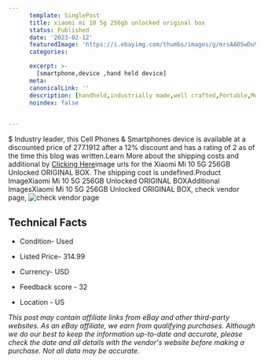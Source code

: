 ```yaml
---
      template: SinglePost
      title: xiaomi mi 10 5g 256gb unlocked original box
      status: Published
      date: '2023-02-12'
      featuredImage: 'https://i.ebayimg.com/thumbs/images/g/mrsAAOSwDuVi9VyQ/s-l225.jpg'
      categories: 

      excerpt: >-
        [smartphone,device ,hand held device]
      meta:
      canonicalLink: ''
      description: [handheld,industrially made,well crafted,Portable,Mobile,Compact,Convenient,Lightweight,Maneuverable,Man-portable,Miniature,Carriable,Hand-held,Light,Holdable,Transportable,Mobile device,Pocket-sized,On-the-go,Wireless,Cordless,Compact size,Convenient size, smartphone,device ,hand held device]
      noindex: false

        
---
```

$
    Industry leader, this Cell Phones & Smartphones device is available at a discounted price of 277.1912 after a 12% discount and has a rating of 2 as of the time this blog was written.Learn More about the shipping costs and additional by [Clicking Here](https://www.ebay.com/itm/165758674425?hash=item2697fca5f9%3Ag%3AmrsAAOSwDuVi9VyQ&amdata=enc%3AAQAHAAAA4F6RJQKBxLSEXfUyVw2T4D0a8Zdp0FYGtEleZmA8Vhf1%2BIP5Zt4XhTBIvV7SnJ9RiOoEfSimrpK2%2BXDMDGjKdCpfAHJiPe3wx%2FxBzLBNLh1CvHFKoNXhAW0F5kmWiMuqlw4%2BP1TOc4sOQco1m2wtR1BrzIHDOmiV3eCiTwkk5L6ybUvQvvhwnc9%2BIs8dRk%2F4L%2Boa0kA93druYYcYnGatj9L1ikwNFiHimfm4ORbXMzRIongDWBLGGiGzMT8oDtB%2FYyz8pO1J8sc7i2rnskmqct2bQwEcOk2hscYGVhmpvd0O&mkevt=1&mkcid=1&mkrid=711-53200-19255-0&campid=%253CePNCampaignId%253E&customid=%253CreferenceId%253E&toolid=10049)image urls for the Xiaomi Mi 10 5G 256GB Unlocked ORIGINAL BOX. The shipping cost is undefined.Product ImageXiaomi Mi 10 5G 256GB Unlocked ORIGINAL BOXAdditional ImagesXiaomi Mi 10 5G 256GB Unlocked ORIGINAL BOX, check vendor page, ![check vendor page](https://origin-galleryplus.ebayimg.com/ws/web/165758674425_2_0_1/225x225.jpg,https://origin-galleryplus.ebayimg.com/ws/web/165758674425_3_0_1/225x225.jpg,https://origin-galleryplus.ebayimg.com/ws/web/165758674425_4_0_1/225x225.jpg,https://origin-galleryplus.ebayimg.com/ws/web/165758674425_5_0_1/225x225.jpg,https://origin-galleryplus.ebayimg.com/ws/web/165758674425_6_0_1/225x225.jpg,https://origin-galleryplus.ebayimg.com/ws/web/165758674425_7_0_1/225x225.jpg,https://origin-galleryplus.ebayimg.com/ws/web/165758674425_8_0_1/225x225.jpg)
    
    

 ## Technical Facts 



     
      

 - Condition- Used 


      

 - Listed Price- 314.99 


      

 - Currency- USD 


      

 - Feedback score - 32 


      

 - Location - US 


      
      

 *_This post may contain affiliate links from eBay and other third-party websites. As an eBay affiliate, we earn from qualifying purchases. Although we do our best to keep the information up-to-date and accurate, please check the date and all details with the vendor's website before making a purchase. Not all data may be accurate._*



    
    
    
    
    